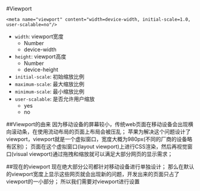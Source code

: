 #Viewport

    <meta name="viewport" content="width=device-width, initial-scale=1.0, user-scalable=no"/>

+ `width`: viewport宽度
    * Number
    * device-width
+ `height`: viewport高度
    * Number
    * device-height
+ `initial-scale`: 初始缩放比例
+ `maximum-scale`: 最大缩放比例
+ `minimum-scale`: 最小缩放比例
+ `user-scalable`: 是否允许用户缩放
    * yes
    * no

##Viewport的由来
因为移动设备的屏幕较小，传统web页面在移动设备会出现横向滚动条，在使用流动布局的页面上布局会被压乱；
苹果为解决这个问题设计了viewport，viewport就是一个虚拟窗口，宽度大概为980px(不同的厂商的设备略有区别)；
页面在这个虚拟窗口(layout viewport)上进行CSS渲染，然后再视觉窗口(visual viewport)通过拖拽和缩放就可以满足大部分网页的显示需求；

##现在的viewport
现在绝大部分公司都针对移动设备进行单独设计；
那么在默认的viewport宽度上显示这些网页就会出现新的问题，开发出来的页面只占了viewport的一小部分；
所以我们需要对viewport进行设置

